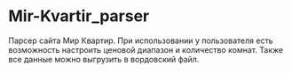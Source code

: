 # Mir-Kvartir_parser
Парсер сайта Мир Квартир. При использовании у пользователя есть возможность настроить ценовой диапазон и количество комнат. Также все данные можно выгрузить в вордовский файл. 

